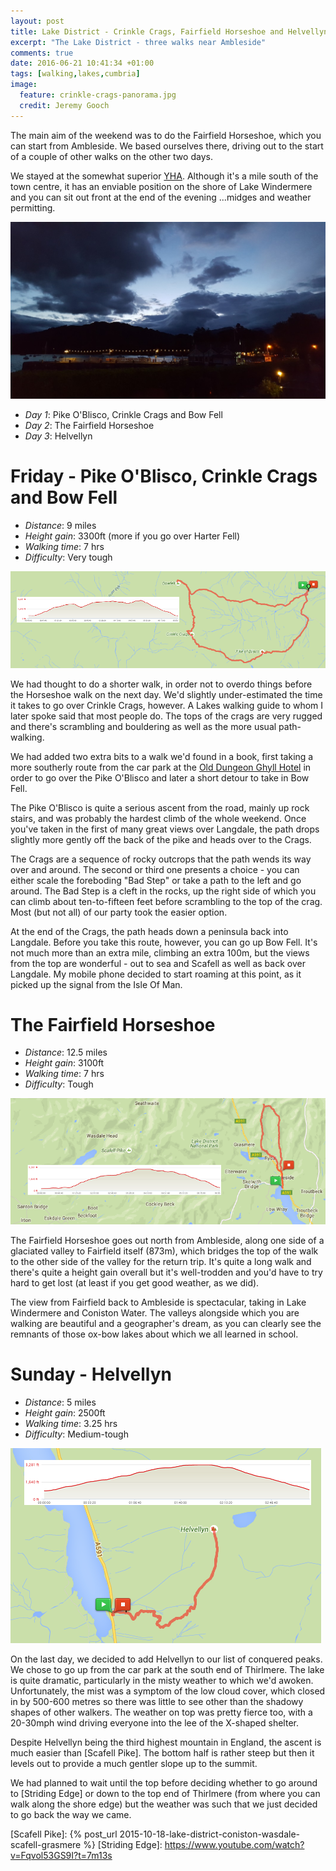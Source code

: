 ```yaml
---
layout: post
title: Lake District - Crinkle Crags, Fairfield Horseshoe and Helvellyn
excerpt: "The Lake District - three walks near Ambleside"
comments: true
date: 2016-06-21 10:41:34 +01:00
tags: [walking,lakes,cumbria]
image:
  feature: crinkle-crags-panorama.jpg
  credit: Jeremy Gooch
---
```


The main aim of the weekend was to do the Fairfield Horseshoe, which you can start from Ambleside.  We based ourselves there, driving out to the start of a couple of other walks on the other two days.

We stayed at the somewhat superior [YHA].  Although it's a mile south of the town centre, it has an enviable position on the shore of Lake Windermere and you can sit out front at the end of the evening ...midges and weather permitting.

![Lake Windermere](/images/lake-windermere-by-night.jpg)

- *Day 1*: Pike O'Blisco, Crinkle Crags and Bow Fell
- *Day 2*: The Fairfield Horseshoe
- *Day 3*: Helvellyn


# Friday - Pike O'Blisco, Crinkle Crags and Bow Fell

- *Distance*: 9 miles
- *Height gain*: 3300ft (more if you go over Harter Fell)
- *Walking time*: 7 hrs
- *Difficulty*: Very tough

![Map Pike Of Blisco Crinkle Crags Bow Fell](/images/map-blisco-crinkle-crags-bow-fell.png)

We had thought to do a shorter walk, in order not to overdo things before the Horseshoe walk on the next day.  We'd slightly under-estimated the time it takes to go over Crinkle Crags, however.  A Lakes walking guide to whom I later spoke said that most people do.  The tops of the crags are very rugged and there's scrambling and bouldering as well as the more usual path-walking.

We had added two extra bits to a walk we'd found in a book, first taking a more southerly route from the car park at the [Old Dungeon Ghyll Hotel] in order to go over the Pike O'Blisco and later a short detour to take in Bow Fell.

The Pike O'Blisco is quite a serious ascent from the road, mainly up rock stairs, and was probably the hardest climb of the whole weekend.  Once you've taken in the first of many great views over Langdale, the path drops slightly more gently off the back of the pike and heads over to the Crags.

The Crags are a sequence of rocky outcrops that the path wends its way over and around.  The second or third one presents a choice - you can either scale the foreboding "Bad Step" or take a path to the left and go around.  The Bad Step is a cleft in the rocks, up the right side of which you can climb about ten-to-fifteen feet before scrambling to the top of the crag.  Most (but not all) of our party took the easier option.

At the end of the Crags, the path heads down a peninsula back into Langdale.  Before you take this route, however, you can go up Bow Fell.  It's not much more than an extra mile, climbing an extra 100m, but the views from the top are wonderful - out to sea and Scafell as well as back over Langdale.  My mobile phone decided to start roaming at this point, as it picked up the signal from the Isle Of Man.


# The Fairfield Horseshoe

- *Distance*: 12.5 miles
- *Height gain*: 3100ft
- *Walking time*: 7 hrs
- *Difficulty*: Tough

![Map Fairfield Horseshoe](/images/map-fairfield-horseshoe.png)

The Fairfield Horseshoe goes out north from Ambleside, along one side of a glaciated valley to Fairfield itself (873m), which bridges the top of the walk to the other side of the valley for the return trip.  It's quite a long walk and there's quite a height gain overall but it's well-trodden and you'd have to try hard to get lost (at least if you get good weather, as we did).

The view from Fairfield back to Ambleside is spectacular, taking in Lake Windermere and Coniston Water.  The valleys alongside which you are walking are beautiful and a geographer's dream, as you can clearly see the remnants of those ox-bow lakes about which we all learned in school.


# Sunday - Helvellyn

- *Distance*: 5 miles
- *Height gain*: 2500ft
- *Walking time*: 3.25 hrs
- *Difficulty*: Medium-tough

![Map Helvellyn](/images/map-helvellyn.png)

On the last day, we decided to add Helvellyn to our list of conquered peaks.  We chose to go up from the car park at the south end of Thirlmere.  The lake is quite dramatic, particularly in the misty weather to which we'd awoken.  Unfortunately, the mist was a symptom of the low cloud cover, which closed in by 500-600 metres so there was little to see other than the shadowy shapes of other walkers.  The weather on top was pretty fierce too, with a 20-30mph wind driving everyone into the lee of the X-shaped shelter.

Despite Helvellyn being the third highest mountain in England, the ascent is much easier than [Scafell Pike].  The bottom half is rather steep but then it levels out to provide a much gentler slope up to the summit.

We had planned to wait until the top before deciding whether to go around to [Striding Edge] or down to the top end of Thirlmere (from where you can walk along the shore edge) but the weather was such that we just decided to go back the way we came.


[YHA]: http://www.yha.org.uk/hostel/ambleside
[Old Dungeon Ghyll Hotel]: http://www.odg.co.uk
[Scafell Pike]: {% post_url 2015-10-18-lake-district-coniston-wasdale-scafell-grasmere %}
[Striding Edge]: https://www.youtube.com/watch?v=Fqvol53GS9I?t=7m13s